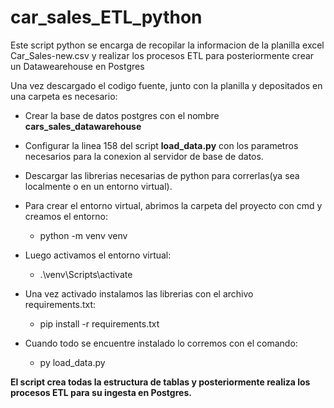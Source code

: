 # car_sales_ETL_python

Este script python se encarga de recopilar la informacion de la planilla excel Car_Sales-new.csv y realizar los procesos ETL para posteriormente crear un Datawearehouse en Postgres

Una vez descargado el codigo fuente, junto con la planilla y depositados en una carpeta es necesario:
- Crear la base de datos postgres con el nombre <b>cars_sales_datawarehouse</b>
- Configurar la linea 158 del script <b>load_data.py</b> con los parametros necesarios para la conexion al servidor de base de datos.
- Descargar las librerias necesarias de python para correrlas(ya sea localmente o en un entorno virtual).

 - Para crear el entorno virtual, abrimos la carpeta del proyecto con cmd y creamos el entorno:
     - python -m venv venv

 - Luego activamos el entorno virtual:
     - .\venv\Scripts\activate  

- Una vez activado instalamos las librerias con el archivo requirements.txt:
     - pip install -r requirements.txt

- Cuando todo se encuentre instalado lo corremos con el comando:
    - py load_data.py


<b>El script crea todas la estructura de tablas y posteriormente realiza los procesos ETL para su ingesta en Postgres.</b>
